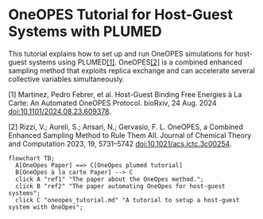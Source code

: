 # OneOPES Tutorial for Host-Guest Systems with PLUMED

This tutorial explains how to set up and run OneOPES simulations for host-guest systems using PLUMED[[1]](#1). OneOPES[[2]](#2) is a combined enhanced sampling method that exploits replica exchange and can accelerate several collective variables simultaneously.

<a id="1">[1]</a>  Martinez, Pedro Febrer, et al. Host-Guest Binding Free Energies à La Carte: An Automated OneOPES Protocol. bioRxiv, 24 Aug. 2024 [doi:10.1101/2024.08.23.609378](https://doi.org/10.1101/2024.08.23.609378).

<a id="2">[2]</a>  Rizzi, V.; Aureli, S.; Ansari, N.; Gervasio, F. L. OneOPES, a Combined Enhanced Sampling Method to Rule Them All. Journal of Chemical Theory and Computation 2023, 19, 5731–5742 [doi:10.1021/acs.jctc.3c00254](https://doi.org/10.1021/acs.jctc.3c00254).


```mermaid
flowchart TB;
  A[OneOpes Paper] ==> C[OneOpes plumed tutorial] 
  B[OneOpes à la carte Paper] --> C
  click A "ref1" "The paper about the OneOpes method.";
  click B "ref2" "The paper automating OneOpes for host-guest systems";
  click C "oneopes_tutorial.md" "A tutorial to setup a host-guest system with OneOpes";
```

